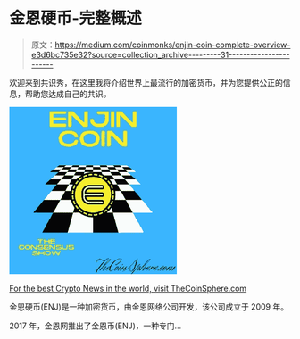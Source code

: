 # 金恩硬币-完整概述

> 原文：<https://medium.com/coinmonks/enjin-coin-complete-overview-e3d6bc735e32?source=collection_archive---------31----------------------->

欢迎来到共识秀，在这里我将介绍世界上最流行的加密货币，并为您提供公正的信息，帮助您达成自己的共识。

![](img/537cd320a4b243e5c79e23a9a3114627.png)

[For the best Crypto News in the world, visit TheCoinSphere.com](http://thecoinsphere.com/)

金恩硬币(ENJ)是一种加密货币，由金恩网络公司开发，该公司成立于 2009 年。

2017 年，金恩网推出了金恩币(ENJ)，一种专门…